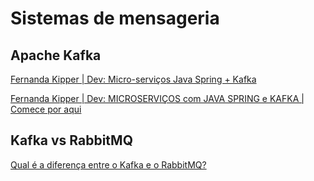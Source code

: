 # Sistemas de mensageria

## Apache Kafka

[Fernanda Kipper | Dev: Micro-serviços Java Spring + Kafka](https://conteudos.kipperdev.com.br/microservicos-java-spring-kafka)

[Fernanda Kipper | Dev: MICROSERVIÇOS com JAVA SPRING e KAFKA | Comece por aqui](https://www.youtube.com/live/dITqvVB34ys?si=UFQ_GP3llax9XtHU)

## Kafka vs RabbitMQ

[Qual é a diferença entre o Kafka e o RabbitMQ?](https://aws.amazon.com/pt/compare/the-difference-between-rabbitmq-and-kafka/)
